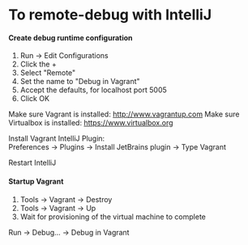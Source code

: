 To remote-debug with IntelliJ
=============================

#### Create debug runtime configuration
  1. Run -> Edit Configurations
  2. Click the +
  3. Select "Remote"
  4. Set the name to "Debug in Vagrant"
  5. Accept the defaults, for localhost port 5005
  6. Click OK
  
  Make sure Vagrant is installed:  http://www.vagrantup.com
  Make sure Virtualbox is installed:  https://www.virtualbox.org

  Install Vagrant IntelliJ Plugin:  
  Preferences -> Plugins -> Install JetBrains plugin -> Type Vagrant

  Restart IntelliJ
  
#### Startup Vagrant
  1. Tools -> Vagrant -> Destroy
  2. Tools -> Vagrant -> Up
  3. Wait for provisioning of the virtual machine to complete

  Run -> Debug... -> Debug in Vagrant